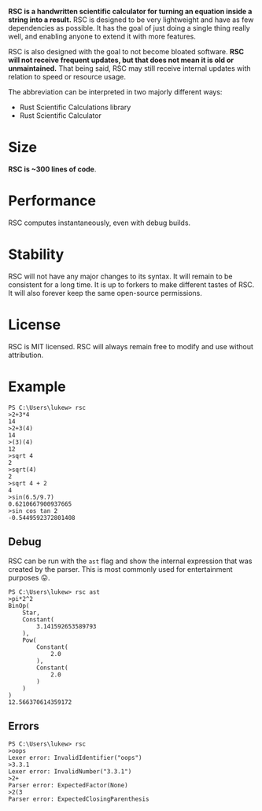 **RSC is a handwritten scientific calculator for turning an equation inside a string into a result.** RSC is designed to be very lightweight and have as few dependencies as possible. It has the goal of just doing a single thing really well, and enabling anyone to extend it with more features.

RSC is also designed with the goal to not become bloated software. **RSC will not receive frequent updates, but that does not mean it is old or unmaintained.** That being said, RSC may still receive internal updates with relation to speed or resource usage.

The abbreviation can be interpreted in two majorly different ways:
* Rust Scientific Calculations library
* Rust Scientific Calculator

# Size
**RSC is ~300 lines of code**.

# Performance
RSC computes instantaneously, even with debug builds.

# Stability
RSC will not have any major changes to its syntax. It will remain to be consistent for a long time. It is up to forkers to make different tastes of RSC. It will also forever keep the same open-source permissions.

# License
RSC is MIT licensed. RSC will always remain free to modify and use without attribution.

# Example
```
PS C:\Users\lukew> rsc
>2+3*4
14
>2+3(4)
14
>(3)(4)
12
>sqrt 4
2
>sqrt(4)
2
>sqrt 4 + 2
4
>sin(6.5/9.7)
0.6210667900937665
>sin cos tan 2
-0.5449592372801408
```
## Debug
RSC can be run with the `ast` flag and show the internal expression that was created by the parser. This is most commonly used for entertainment purposes 😛.
```
PS C:\Users\lukew> rsc ast
>pi*2^2
BinOp(
    Star,
    Constant(
        3.141592653589793
    ),
    Pow(
        Constant(
            2.0
        ),
        Constant(
            2.0
        )
    )
)
12.566370614359172
```
## Errors
```
PS C:\Users\lukew> rsc
>oops
Lexer error: InvalidIdentifier("oops")
>3.3.1
Lexer error: InvalidNumber("3.3.1")
>2+
Parser error: ExpectedFactor(None)
>2(3
Parser error: ExpectedClosingParenthesis
```
